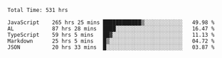 
<!--START_SECTION:waka-->

```text
Total Time: 531 hrs

JavaScript    265 hrs 25 mins ████████████▒░░░░░░░░░░░░   49.98 %
AL            87 hrs 28 mins  ████░░░░░░░░░░░░░░░░░░░░░   16.47 %
TypeScript    59 hrs 5 mins   ██▓░░░░░░░░░░░░░░░░░░░░░░   11.13 %
Markdown      25 hrs 5 mins   █▒░░░░░░░░░░░░░░░░░░░░░░░   04.72 %
JSON          20 hrs 33 mins  █░░░░░░░░░░░░░░░░░░░░░░░░   03.87 %
```

<!--END_SECTION:waka-->











